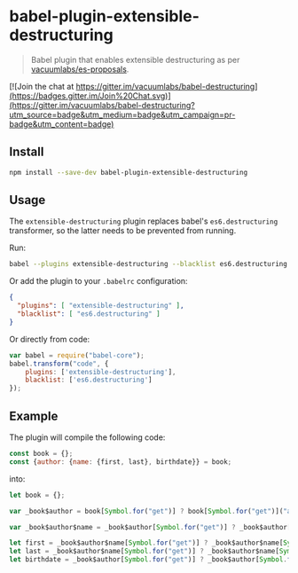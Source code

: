 # babel-plugin-extensible-destructuring

> Babel plugin that enables extensible destructuring as per [vacuumlabs/es-proposals][es-proposals].

[![Join the chat at https://gitter.im/vacuumlabs/babel-destructuring](https://badges.gitter.im/Join%20Chat.svg)](https://gitter.im/vacuumlabs/babel-destructuring?utm_source=badge&utm_medium=badge&utm_campaign=pr-badge&utm_content=badge)


## Install

```sh
npm install --save-dev babel-plugin-extensible-destructuring
```

## Usage

The `extensible-destructuring` plugin replaces babel's `es6.destructuring` transformer, so the latter needs to be prevented from running.

Run:

```sh
babel --plugins extensible-destructuring --blacklist es6.destructuring script.js
```

Or add the plugin to your `.babelrc` configuration:

```json
{
  "plugins": [ "extensible-destructuring" ],
  "blacklist": [ "es6.destructuring" ]
}
```

Or directly from code:

```javascript
var babel = require("babel-core");
babel.transform("code", {
    plugins: ['extensible-destructuring'],
    blacklist: ['es6.destructuring']
});
```

## Example

The plugin will compile the following code:

```javascript
const book = {};
const {author: {name: {first, last}, birthdate}} = book;
```

into:

```javascript
let book = {};

var _book$author = book[Symbol.for("get")] ? book[Symbol.for("get")]("author") : book.author;

var _book$author$name = _book$author[Symbol.for("get")] ? _book$author[Symbol.for("get")]("name") : _book$author.name;

let first = _book$author$name[Symbol.for("get")] ? _book$author$name[Symbol.for("get")]("first") : _book$author$name.first;
let last = _book$author$name[Symbol.for("get")] ? _book$author$name[Symbol.for("get")]("last") : _book$author$name.last;
let birthdate = _book$author[Symbol.for("get")] ? _book$author[Symbol.for("get")]("birthdate") : _book$author.birthdate;
```

[es-proposals]: https://github.com/vacuumlabs/es-proposals
